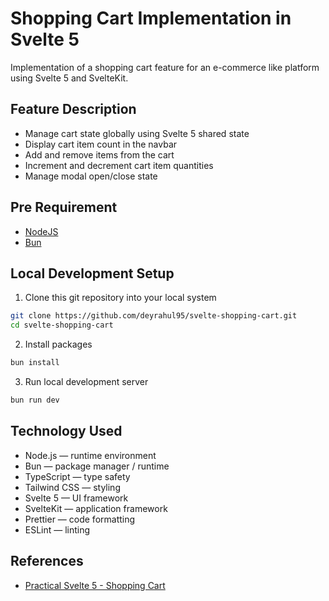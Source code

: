 # Shopping Cart Implementation in Svelte 5

Implementation of a shopping cart feature for an e-commerce like platform using Svelte 5 and SvelteKit.

## Feature Description

- Manage cart state globally using Svelte 5 shared state
- Display cart item count in the navbar
- Add and remove items from the cart
- Increment and decrement cart item quantities
- Manage modal open/close state

## Pre Requirement

- [NodeJS](https://nodejs.org/en)
- [Bun](https://bun.sh/)

## Local Development Setup

1. Clone this git repository into your local system

```bash
git clone https://github.com/deyrahul95/svelte-shopping-cart.git
cd svelte-shopping-cart
```

2. Install packages

```bash
bun install
```

3. Run local development server

```bash
bun run dev
```

## Technology Used

- Node.js — runtime environment
- Bun — package manager / runtime
- TypeScript — type safety
- Tailwind CSS — styling
- Svelte 5 — UI framework
- SvelteKit — application framework
- Prettier — code formatting
- ESLint — linting

## References

- [Practical Svelte 5 - Shopping Cart](https://www.youtube.com/watch?v=geAcAzheu_Y)

